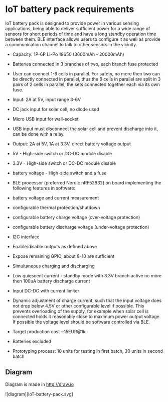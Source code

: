 # IoT battery pack requirements
IoT battery pack is designed to provide power in various sensing applications, being able to deliver sufficient power for a wide range of sensors for short periods of time and have a long standby operation time between them. BLE interface allows users to configure it as well as provide a communication channel to talk to other sensors in the vicinity.

 * Capacity: 1P-6P Li-Po 18650 (3600mAh - 20000mAh)
  * Batteries connected in 3 branches of two, each branch fuse protected
  * User can connect 1-6 cells in parallel. For safety, no more then two can be directly connected in parallel, thus the 6 cells in parallel are split in 3 pairs of 2 cells in parallel, the sets connected together each via its own fuse.
 * Input: 2A at 5V, input range 3-6V
  * DC jack input for solar cell, no diode used
  * Micro USB input for wall-socket
  * USB input must disconnect the solar cell and prevent discharge into it, can be done with a relay.
 * Output: 2A at 5V, 1A at 3.3V, direct battery voltage output
  * 5V - High-side switch or DC-DC module disable
  * 3.3V - High-side switch or DC-DC module disable
  * battery voltage - High-side switch and a fuse
 * BLE processor (preferred Nordic nRF52832) on board implementing the following features in software:
  * battery voltage and current measurement
  * configurable thermal protection/shutdown
  * configurable battery charge voltage (over-voltage protection)
  * configurable battery discharge voltage (under-voltage protection)
  * I2C interface
  * Enable/disable outputs as defined above
  * Expose remaining GPIO, about 8-10 are sufficient
 * Simultaneous charging and discharging
 * Low quiescent current - standby mode with 3.3V branch active no more then 100uA battery discharge current
 * Input DC-DC with current limiter
  * Dynamic adjustment of charge current, such that the input voltage does not drop below 4.5V or other configurable level if possible. This prevents overloading of the supply, for example when solar cell is connected holds it reasonably close to maximum power output voltage. If possible the voltage level should be software controlled via BLE.


 * Target production cost ~15EUR@1k
  * Batteries excluded
 * Prototyping process: 10 units for testing in first batch, 30 units in second batch

## Diagram
Diagram is made in http://draw.io

![diagram][IoT-battery-pack.svg]

